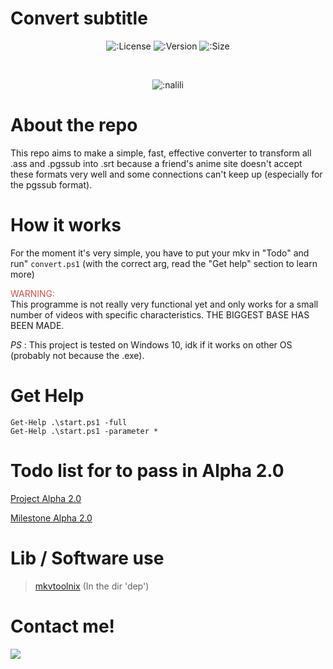 # Convert subtitle
<div align="center">

![:License](https://img.shields.io/github/license/naliliV2/Convert-substitle?style=for-the-badge)
![:Version](https://img.shields.io/badge/Version-Alpha_1.0-brightgreen?style=for-the-badge)
![:Size](https://img.shields.io/github/languages/code-size/naliliV2/Convert-substitle?style=for-the-badge)

<br>

![:nalili](https://count.getloli.com/get/@nalili?theme=rule34)
</div>

# About the repo

This repo aims to make a simple, fast, effective converter to transform all .ass and .pgssub into .srt because a friend's anime site doesn't accept these formats very well and some connections can't keep up (especially for the pgssub format).

# How it works

For the moment it's very simple, you have to put your mkv in "Todo" and run" ``convert.ps1`` (with the correct arg, read the "Get help" section to learn more)

<div style="color: rgb(207, 80, 80);">WARNING:</div> This programme is not really very functional yet and only works for a small number of videos with specific characteristics. THE BIGGEST BASE HAS BEEN MADE.

</br>

*PS* : This project is tested on Windows 10, idk if it works on other OS (probably not because the .exe).

# Get Help 

```pwsh
Get-Help .\start.ps1 -full
Get-Help .\start.ps1 -parameter *
```

# Todo list for to pass in Alpha 2.0

[Project Alpha 2.0](https://github.com/naliliV2/Convert-substitle/projects/1)

[Milestone Alpha 2.0](https://github.com/naliliV2/Convert-substitle/milestone/1) 

# Lib / Software use 
> [mkvtoolnix](https://gitlab.com/mbunkus/mkvtoolnix/) (In the dir 'dep')

# Contact me!

![](https://discord.c99.nl/widget/theme-2/381478305540341761.png)
